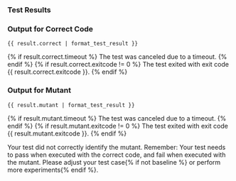 ### Test Results

### Output for Correct Code

```
{{ result.correct | format_test_result }}
```
{% if result.correct.timeout %}
The test was canceled due to a timeout.
{% endif %}
{% if result.correct.exitcode != 0 %}
The test exited with exit code {{ result.correct.exitcode }}.
{% endif %}

### Output for Mutant

```
{{ result.mutant | format_test_result }}
```
{% if result.mutant.timeout %}
The test was canceled due to a timeout.
{% endif %}
{% if result.mutant.exitcode != 0 %}
The test exited with exit code {{ result.mutant.exitcode }}.
{% endif %}

Your test did not correctly identify the mutant. Remember: Your test needs to pass when executed with the correct code, and fail when executed with the mutant. Please adjust your test case{% if not baseline %} or perform more experiments{% endif %}.
